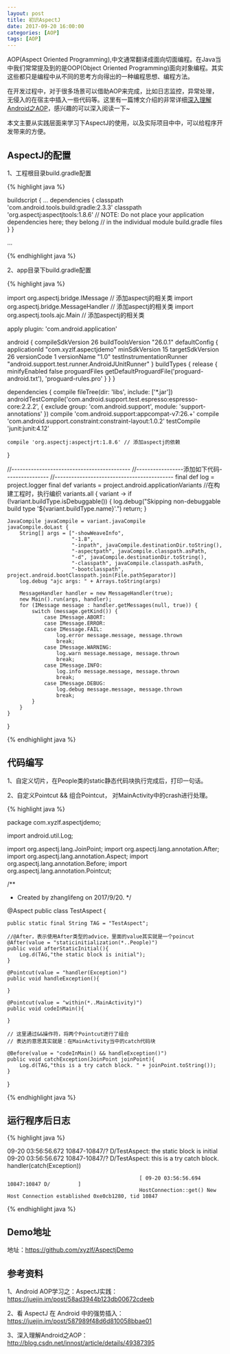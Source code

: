 ```yaml
---
layout: post
title: 初识AspectJ
date: 2017-09-20 16:00:00
categories: [AOP]
tags: [AOP]
---
```


AOP(Aspect Oriented Programming),中文通常翻译成面向切面编程。在Java当中我们常常提及到的是OOP(Object Oriented Programming)面向对象编程。其实这些都只是编程中从不同的思考方向得出的一种编程思想、编程方法。
<!--more-->
在开发过程中，对于很多场景可以借助AOP来完成，比如日志监控，异常处理，无侵入的在宿主中插入一些代码等。这里有一篇博文介绍的非常详细[深入理解Android之AOP][1]，感兴趣的可以深入阅读一下~

本文主要从实践层面来学习下AspectJ的使用，以及实际项目中中，可以给程序开发带来的方便。

## AspectJ的配置

1、工程根目录build.gradle配置

{% highlight java %}

buildscript {
    ...
    dependencies {
        classpath 'com.android.tools.build:gradle:2.3.3'
        classpath 'org.aspectj:aspectjtools:1.8.6'
        // NOTE: Do not place your application dependencies here; they belong
        // in the individual module build.gradle files
    }
}

...

{% endhighlight java %}

2、app目录下build.gradle配置

{% highlight java %}

import org.aspectj.bridge.IMessage  // 添加aspectj的相关类
import org.aspectj.bridge.MessageHandler // 添加aspectj的相关类
import org.aspectj.tools.ajc.Main // 添加aspectj的相关类

apply plugin: 'com.android.application'

android {
    compileSdkVersion 26
    buildToolsVersion "26.0.1"
    defaultConfig {
        applicationId "com.xyzlf.aspectjdemo"
        minSdkVersion 15
        targetSdkVersion 26
        versionCode 1
        versionName "1.0"
        testInstrumentationRunner "android.support.test.runner.AndroidJUnitRunner"
    }
    buildTypes {
        release {
            minifyEnabled false
            proguardFiles getDefaultProguardFile('proguard-android.txt'), 'proguard-rules.pro'
        }
    }
}

dependencies {
    compile fileTree(dir: 'libs', include: ['*.jar'])
    androidTestCompile('com.android.support.test.espresso:espresso-core:2.2.2', {
        exclude group: 'com.android.support', module: 'support-annotations'
    })
    compile 'com.android.support:appcompat-v7:26.+'
    compile 'com.android.support.constraint:constraint-layout:1.0.2'
    testCompile 'junit:junit:4.12'

    compile 'org.aspectj:aspectjrt:1.8.6' // 添加aspectj的依赖
}

//-------------------------------------------
//-----------------添加如下代码----------------
//-------------------------------------------
final def log = project.logger
final def variants = project.android.applicationVariants
//在构建工程时，执行编织
variants.all { variant ->
    if (!variant.buildType.isDebuggable()) {
        log.debug("Skipping non-debuggable build type '${variant.buildType.name}'.")
        return;
    }

    JavaCompile javaCompile = variant.javaCompile
    javaCompile.doLast {
        String[] args = ["-showWeaveInfo",
                         "-1.8",
                         "-inpath", javaCompile.destinationDir.toString(),
                         "-aspectpath", javaCompile.classpath.asPath,
                         "-d", javaCompile.destinationDir.toString(),
                         "-classpath", javaCompile.classpath.asPath,
                         "-bootclasspath", project.android.bootClasspath.join(File.pathSeparator)]
        log.debug "ajc args: " + Arrays.toString(args)

        MessageHandler handler = new MessageHandler(true);
        new Main().run(args, handler);
        for (IMessage message : handler.getMessages(null, true)) {
            switch (message.getKind()) {
                case IMessage.ABORT:
                case IMessage.ERROR:
                case IMessage.FAIL:
                    log.error message.message, message.thrown
                    break;
                case IMessage.WARNING:
                    log.warn message.message, message.thrown
                    break;
                case IMessage.INFO:
                    log.info message.message, message.thrown
                    break;
                case IMessage.DEBUG:
                    log.debug message.message, message.thrown
                    break;
            }
        }
    }
}

{% endhighlight java %}

## 代码编写

1、自定义切片，在People类的static静态代码块执行完成后，打印一句话。

2、自定义Pointcut && 组合Pointcut， 对MainActivity中的crash进行处理。

{% highlight java %}

package com.xyzlf.aspectjdemo;

import android.util.Log;

import org.aspectj.lang.JoinPoint;
import org.aspectj.lang.annotation.After;
import org.aspectj.lang.annotation.Aspect;
import org.aspectj.lang.annotation.Before;
import org.aspectj.lang.annotation.Pointcut;

/**
 * Created by zhanglifeng on 2017/9/20.
 */

@Aspect
public class TestAspect {

    public static final String TAG = "TestAspect";

    //@After，表示使用After类型的advice，里面的value其实就是一个poincut
    @After(value = "staticinitialization(*..People)")
    public void afterStaticInitial(){
        Log.d(TAG,"the static block is initial");
    }

    @Pointcut(value = "handler(Exception)")
    public void handleException(){

    }

    @Pointcut(value = "within(*..MainActivity)")
    public void codeInMain(){

    }

    // 这里通过&&操作符，将两个Pointcut进行了组合
    // 表达的意思其实就是：在MainActivity当中的catch代码块

    @Before(value = "codeInMain() && handleException()")
    public void catchException(JoinPoint joinPoint){
        Log.d(TAG,"this is a try catch block. " + joinPoint.toString());
    }

}

{% endhighlight java %}

## 运行程序后日志

{% highlight java %}

09-20 03:56:56.672 10847-10847/? D/TestAspect: the static block is initial
09-20 03:56:56.672 10847-10847/? D/TestAspect: this is a try catch block. handler(catch(Exception))
                                               
                                               [ 09-20 03:56:56.694 10847:10847 D/         ]
                                               HostConnection::get() New Host Connection established 0xe0cb1280, tid 10847


{% endhighlight java %}

## Demo地址

地址：<https://github.com/xyzlf/AspectjDemo>

## 参考资料

1、Android AOP学习之：AspectJ实践：<https://juejin.im/post/58ad3944b123db00672cdeeb>

2、看 AspectJ 在 Android 中的强势插入：<https://juejin.im/post/587989f48d6d810058bbae01>

3、深入理解Android之AOP：<http://blog.csdn.net/innost/article/details/49387395>


[1]: http://blog.csdn.net/innost/article/details/49387395